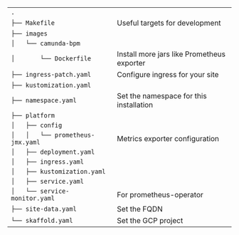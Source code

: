 |||
|--|--|
|`.`||
|`├── Makefile`|Useful targets for development|
|`├── images`||
|`│   └── camunda-bpm`||
|`│       └── Dockerfile`|Install more jars like Prometheus exporter|
|`├── ingress-patch.yaml`|Configure ingress for your site|
|`├── kustomization.yaml`||
|`├── namespace.yaml`|Set the namespace for this installation|
|`├── platform`||
|`│   ├── config`||
|`│   │   └── prometheus-jmx.yaml`|Metrics exporter configuration|
|`│   ├── deployment.yaml`||
|`│   ├── ingress.yaml`||
|`│   ├── kustomization.yaml`||
|`│   ├── service.yaml`||
|`│   └── service-monitor.yaml`|For prometheus-operator|
|`├── site-data.yaml`|Set the FQDN|
|`└── skaffold.yaml`|Set the GCP project|
